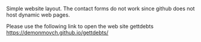 Simple website layout. The contact forms do not work since github does not host dynamic web pages.

Please use the following link to open the web site gettdebts https://demonmovch.github.io/gettdebts/
